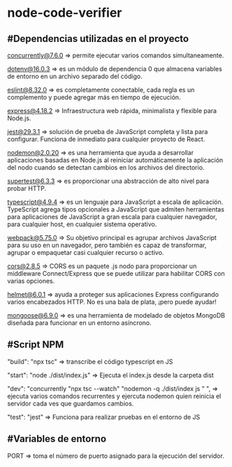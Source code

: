 # node-code-verifier

#Dependencias utilizadas en el proyecto
-----------------------------------------------------------------------
concurrently@7.6.0 => permite ejecutar varios comandos simultaneamente.

dotenv@16.0.3 => es un módulo de dependencia 0 que almacena variables de entorno en un archivo separado del código.

eslint@8.32.0 =>  es completamente conectable, cada regla es un complemento y puede agregar más en tiempo de ejecución.

express@4.18.2 => Infraestructura web rápida, minimalista y flexible para Node.js.

jest@29.3.1 => solución de prueba de JavaScript completa y lista para configurar. Funciona de inmediato para cualquier proyecto de React.

nodemon@2.0.20 => es una herramienta que ayuda a desarrollar aplicaciones basadas en Node.js al reiniciar automáticamente la aplicación del nodo cuando se detectan cambios en los archivos del directorio.

supertest@6.3.3 => es proporcionar una abstracción de alto nivel para probar HTTP.

typescript@4.9.4 => es un lenguaje para JavaScript a escala de aplicación. TypeScript agrega tipos opcionales a JavaScript que admiten herramientas para aplicaciones de JavaScript a gran escala para cualquier navegador, para cualquier host, en cualquier sistema operativo.

webpack@5.75.0 => Su objetivo principal es agrupar archivos JavaScript para su uso en un navegador, pero también es capaz de transformar, agrupar o empaquetar casi cualquier recurso o activo.

cors@2.8.5 => CORS es un paquete .js nodo para proporcionar un middleware Connect/Express que se puede utilizar para habilitar CORS con varias opciones.

helmet@6.0.1 => ayuda a proteger sus aplicaciones Express configurando varios encabezados HTTP. No es una bala de plata, ¡pero puede ayudar!

mongoose@6.9.0 =>  es una herramienta de modelado de objetos MongoDB diseñada para funcionar en un entorno asíncrono.

#Script NPM
------------------------------------------------------------------------
"build": "npx tsc" => transcribe el código typescript en JS

"start": "node ./dist/index.js" => Ejecuta el index.js desde la carpeta dist

"dev": "concurrently \"npx tsc --watch\" \"nodemon -q ./dist/index js \" ", => ejecuta varios comandos recurrentes y ejercuta nodemon quien reinicia el servidor cada ves que guardamos cambios.

"test": "jest" => Funciona para realizar pruebas en el entorno de JS

#Variables de entorno
------------------------------------------------------------------------
PORT => toma el número de puerto asignado para la ejecución del servidor.
